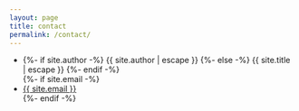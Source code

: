 ```yaml
---
layout: page
title: contact
permalink: /contact/
---
```


<ul class="contact-list">
  <li class="p-name">
    {%- if site.author -%}
      {{ site.author | escape }}
    {%- else -%}
      {{ site.title | escape }}
    {%- endif -%}
    </li>
    {%- if site.email -%}
    <li><a class="u-email" href="mailto:{{ site.email }}">{{ site.email }}</a></li>
    {%- endif -%}
</ul>